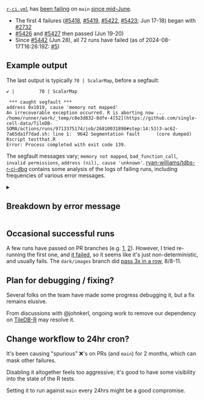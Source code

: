 [`r-ci.yml`] has [been failing][r-ci.yml main] on `main` [since mid-June][r-ci.yml main pg3].

- The first 4 failures ([#5418], [#5419], [#5422], [#5423]; Jun 17-18) began with [#2732]
- [#5426] and [#5427] then passed (Jun 19-20)
- Since [#5442] (Jun 28), all 72 runs have failed (as of 2024-08-17T16:26:19Z: [#5](https://github.com/ryan-williams/tdbs-r-ci-dbg/actions/runs/10433656162))


## Example output
The last output is typically `70 | ScalarMap`, before a segfault:

```
✔ |         70 | ScalarMap                                                      

 *** caught segfault ***
address 0x1019, cause 'memory not mapped'
An irrecoverable exception occurred. R is aborting now ...
/home/runner/work/_temp/c0e3d832-8dfe-4[52](https://github.com/single-cell-data/TileDB-SOMA/actions/runs/9713375174/job/26810031898#step:14:53)3-ac62-7a65da1f7dad.sh: line 1:  9642 Segmentation fault      (core dumped) Rscript testthat.R
Error: Process completed with exit code 139.
```

The segfault messages vary; `memory not mapped`, `bad_function_call`, `invalid permissions`, `address (nil), cause 'unknown'`. [ryan-williams/tdbs-r-ci-dbg] contains some analysis of the logs of failing runs, including frequencies of various error messages.

<!-- summary -->
<details>
<summary><h2>Breakdown by error message</h2></summary>

*Updated at 2024-08-17T16:26:19Z (by [#5](https://github.com/ryan-williams/tdbs-r-ci-dbg/actions/runs/10433656162))*

### "memory not mapped"
Seen 48x, most recently [#5743](https://github.com/single-cell-data/TileDB-SOMA/actions/runs/10421656279) (at 2024-08-16T14:34):
```
 *** caught segfault ***
address <ADDRESS>, cause 'memory not mapped'
An irrecoverable exception occurred. R is aborting now ...
/home/runner/work/_temp/<UUID>.sh: line <LINE>:  <ID> Segmentation fault      (core dumped)
##[error]Process completed with exit code 139.
```

<details>
<summary>All runs</summary>

[#5419](https://github.com/single-cell-data/TileDB-SOMA/actions/runs/9569392325), [#5422](https://github.com/single-cell-data/TileDB-SOMA/actions/runs/9570984555), [#5423](https://github.com/single-cell-data/TileDB-SOMA/actions/runs/9572000964), [#5442](https://github.com/single-cell-data/TileDB-SOMA/actions/runs/9713375174), [#5444](https://github.com/single-cell-data/TileDB-SOMA/actions/runs/9715377508), [#5449](https://github.com/single-cell-data/TileDB-SOMA/actions/runs/9765104519), [#5451](https://github.com/single-cell-data/TileDB-SOMA/actions/runs/9766661484), [#5452](https://github.com/single-cell-data/TileDB-SOMA/actions/runs/9783707917), [#5464](https://github.com/single-cell-data/TileDB-SOMA/actions/runs/9814785558), [#5476](https://github.com/single-cell-data/TileDB-SOMA/actions/runs/9843704609), [#5486](https://github.com/single-cell-data/TileDB-SOMA/actions/runs/9881520849), [#5492](https://github.com/single-cell-data/TileDB-SOMA/actions/runs/9898053170), [#5512](https://github.com/single-cell-data/TileDB-SOMA/actions/runs/9943039058), [#5521](https://github.com/single-cell-data/TileDB-SOMA/actions/runs/9956624972), [#5523](https://github.com/single-cell-data/TileDB-SOMA/actions/runs/9959470218), [#5537](https://github.com/single-cell-data/TileDB-SOMA/actions/runs/10062825179), [#5538](https://github.com/single-cell-data/TileDB-SOMA/actions/runs/10064864542), [#5552](https://github.com/single-cell-data/TileDB-SOMA/actions/runs/10068043764), [#5559](https://github.com/single-cell-data/TileDB-SOMA/actions/runs/10114098472), [#5563](https://github.com/single-cell-data/TileDB-SOMA/actions/runs/10145229614), [#5571](https://github.com/single-cell-data/TileDB-SOMA/actions/runs/10154003557), [#5582](https://github.com/single-cell-data/TileDB-SOMA/actions/runs/10184466683), [#5586](https://github.com/single-cell-data/TileDB-SOMA/actions/runs/10185561956), [#5588](https://github.com/single-cell-data/TileDB-SOMA/actions/runs/10187783322), [#5602](https://github.com/single-cell-data/TileDB-SOMA/actions/runs/10220416866), [#5603](https://github.com/single-cell-data/TileDB-SOMA/actions/runs/10221334974), [#5604](https://github.com/single-cell-data/TileDB-SOMA/actions/runs/10222002953), [#5605](https://github.com/single-cell-data/TileDB-SOMA/actions/runs/10222392700), [#5618](https://github.com/single-cell-data/TileDB-SOMA/actions/runs/10256362597), [#5621](https://github.com/single-cell-data/TileDB-SOMA/actions/runs/10256549397), [#5623](https://github.com/single-cell-data/TileDB-SOMA/actions/runs/10256798425), [#5634](https://github.com/single-cell-data/TileDB-SOMA/actions/runs/10259083987), [#5635](https://github.com/single-cell-data/TileDB-SOMA/actions/runs/10266982650), [#5640](https://github.com/single-cell-data/TileDB-SOMA/actions/runs/10271470311), [#5641](https://github.com/single-cell-data/TileDB-SOMA/actions/runs/10271526049), [#5644](https://github.com/single-cell-data/TileDB-SOMA/actions/runs/10271742122), [#5646](https://github.com/single-cell-data/TileDB-SOMA/actions/runs/10273278390), [#5648](https://github.com/single-cell-data/TileDB-SOMA/actions/runs/10273437144), [#5686](https://github.com/single-cell-data/TileDB-SOMA/actions/runs/10322976724), [#5690](https://github.com/single-cell-data/TileDB-SOMA/actions/runs/10324940140), [#5693](https://github.com/single-cell-data/TileDB-SOMA/actions/runs/10325537082), [#5696](https://github.com/single-cell-data/TileDB-SOMA/actions/runs/10353181772), [#5698](https://github.com/single-cell-data/TileDB-SOMA/actions/runs/10354763678), [#5706](https://github.com/single-cell-data/TileDB-SOMA/actions/runs/10370712907), [#5711](https://github.com/single-cell-data/TileDB-SOMA/actions/runs/10377466816), [#5727](https://github.com/single-cell-data/TileDB-SOMA/actions/runs/10389017953), [#5736](https://github.com/single-cell-data/TileDB-SOMA/actions/runs/10395151073), [#5743](https://github.com/single-cell-data/TileDB-SOMA/actions/runs/10421656279)
</details>

### "invalid permissions"
Seen 11x, most recently [#5737](https://github.com/single-cell-data/TileDB-SOMA/actions/runs/10405130321) (at 2024-08-15T14:09):
```
 *** caught segfault ***
address <ADDRESS>, cause 'invalid permissions'
An irrecoverable exception occurred. R is aborting now ...
/home/runner/work/_temp/<UUID>.sh: line <LINE>:  <ID> Segmentation fault      (core dumped)
##[error]Process completed with exit code 139.
```

<details>
<summary>All runs</summary>

[#5418](https://github.com/single-cell-data/TileDB-SOMA/actions/runs/9556822939), [#5459](https://github.com/single-cell-data/TileDB-SOMA/actions/runs/9797654194), [#5518](https://github.com/single-cell-data/TileDB-SOMA/actions/runs/9946090074), [#5556](https://github.com/single-cell-data/TileDB-SOMA/actions/runs/10086755545), [#5568](https://github.com/single-cell-data/TileDB-SOMA/actions/runs/10153626673), [#5616](https://github.com/single-cell-data/TileDB-SOMA/actions/runs/10255244523), [#5688](https://github.com/single-cell-data/TileDB-SOMA/actions/runs/10323602584), [#5714](https://github.com/single-cell-data/TileDB-SOMA/actions/runs/10378035547), [#5724](https://github.com/single-cell-data/TileDB-SOMA/actions/runs/10379617881), [#5729](https://github.com/single-cell-data/TileDB-SOMA/actions/runs/10389105432), [#5737](https://github.com/single-cell-data/TileDB-SOMA/actions/runs/10405130321)
</details>

### "bad_function_call"
Seen 9x, most recently [#5738](https://github.com/single-cell-data/TileDB-SOMA/actions/runs/10407106592) (at 2024-08-15T16:31):
```
terminate called after throwing an instance of 'std::bad_function_call'
  what():  bad_function_call
/home/runner/work/_temp/<UUID>.sh: line <LINE>:  <ID> Aborted                 (core dumped)
##[error]Process completed with exit code 134.
```

<details>
<summary>All runs</summary>

[#5467](https://github.com/single-cell-data/TileDB-SOMA/actions/runs/9841072036), [#5527](https://github.com/single-cell-data/TileDB-SOMA/actions/runs/9977611518), [#5560](https://github.com/single-cell-data/TileDB-SOMA/actions/runs/10117378964), [#5615](https://github.com/single-cell-data/TileDB-SOMA/actions/runs/10255002395), [#5637](https://github.com/single-cell-data/TileDB-SOMA/actions/runs/10267534162), [#5654](https://github.com/single-cell-data/TileDB-SOMA/actions/runs/10277228833), [#5673](https://github.com/single-cell-data/TileDB-SOMA/actions/runs/10309133151), [#5707](https://github.com/single-cell-data/TileDB-SOMA/actions/runs/10371391793), [#5738](https://github.com/single-cell-data/TileDB-SOMA/actions/runs/10407106592)
</details>

### "address (nil), cause 'unknown'"
Seen 6x, most recently [#5750](https://github.com/single-cell-data/TileDB-SOMA/actions/runs/10422557720) (at 2024-08-16T15:42):
```
 *** caught segfault ***
address (nil), cause 'unknown'
An irrecoverable exception occurred. R is aborting now ...
/home/runner/work/_temp/<UUID>.sh: line <LINE>:  <ID> Segmentation fault      (core dumped)
##[error]Process completed with exit code 139.
```

<details>
<summary>All runs</summary>

[#5511](https://github.com/single-cell-data/TileDB-SOMA/actions/runs/9941795268), [#5532](https://github.com/single-cell-data/TileDB-SOMA/actions/runs/10060281551), [#5550](https://github.com/single-cell-data/TileDB-SOMA/actions/runs/10066011138), [#5657](https://github.com/single-cell-data/TileDB-SOMA/actions/runs/10287520744), [#5746](https://github.com/single-cell-data/TileDB-SOMA/actions/runs/10421787401), [#5750](https://github.com/single-cell-data/TileDB-SOMA/actions/runs/10422557720)
</details>


</details>
<!-- /summary -->

## Occasional successful runs
A few runs have passed on PR branches (e.g. [1][success 1], [2][success 2]). However, I tried re-running the first one, and [it failed][re-run fail], so it seems like it's just non-deterministic, and usually fails. The `dark/images` branch did [pass 3x in a row][dark/images], 8/8-11.

## Plan for debugging / fixing?
Several folks on the team have made some progress debugging it, but a fix remains elusive.

From discussions with @johnkerl, ongoing work to remove our dependency on [TileDB-R] may resolve it.

## Change workflow to 24hr cron?
It's been causing "spurious" ❌'s on PRs (and `main`) for 2 months, which can mask other failures.

Disabling it altogether feels too aggressive; it's good to have some visibility into the state of the R tests.

Setting it to run against `main` every 24hrs might be a good compromise.


[`r-ci.yml`]: https://github.com/single-cell-data/TileDB-SOMA/blob/main/.github/workflows/r-ci.yml
[r-ci.yml main]: https://github.com/single-cell-data/TileDB-SOMA/actions/workflows/r-ci.yml?query=branch%3Amain
[r-ci.yml main pg3]: https://github.com/single-cell-data/TileDB-SOMA/actions/workflows/r-ci.yml?page=3&query=branch%3Amain

[#2732]: https://github.com/single-cell-data/TileDB-SOMA/pull/2732
[#5418]: https://github.com/single-cell-data/TileDB-SOMA/actions/runs/9556822939/job/26342845586
[#5419]: https://github.com/single-cell-data/TileDB-SOMA/actions/runs/9569392325/job/26381831676
[#5422]: https://github.com/single-cell-data/TileDB-SOMA/actions/runs/9570984555/job/26386986713
[#5423]: https://github.com/single-cell-data/TileDB-SOMA/actions/runs/9572000964/job/26390342033
[#5426]: https://github.com/single-cell-data/TileDB-SOMA/actions/runs/9586331976
[#5427]: https://github.com/single-cell-data/TileDB-SOMA/actions/runs/9600608992
[#5442]: https://github.com/single-cell-data/TileDB-SOMA/actions/runs/9713375174/job/26810031898

[ryan-williams/tdbs-r-ci-dbg]: https://github.com/ryan-williams/tdbs-r-ci-dbg
[success 1]: https://github.com/single-cell-data/TileDB-SOMA/actions/runs/10409702331/job/28829913594
[re-run fail]: https://github.com/single-cell-data/TileDB-SOMA/actions/runs/10409702331/job/28860675487#step:14:51
[success 2]: https://github.com/single-cell-data/TileDB-SOMA/actions/runs/10394844539
[dark/images]: https://github.com/single-cell-data/TileDB-SOMA/actions/workflows/r-ci.yml?query=branch%3Adark%2Fimages
[TileDB-R]: https://github.com/TileDB-Inc/TileDB-R

